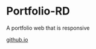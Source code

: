 # Portfolio-RD
A portfolio web that is responsive

[github.io](https://memoies.github.io/Portfolio-RD/)
